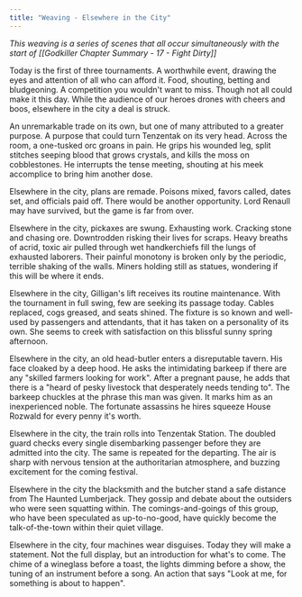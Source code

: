 ```yaml
---
title: "Weaving - Elsewhere in the City"
---
```


*This weaving is a series of scenes that all occur simultaneously with the start of  [[Godkiller Chapter Summary - 17 - Fight Dirty]]*

Today is the first of three tournaments. A worthwhile event, drawing the eyes and attention of all who can afford it. Food, shouting, betting and bludgeoning. A competition you wouldn't want to miss. Though not all could make it this day. While the audience of our heroes drones with cheers and boos, elsewhere in the city a deal is struck. 

An unremarkable trade on its own, but one of many attributed to a greater purpose. A purpose that could turn Tenzentak on its very head. Across the room, a one-tusked orc groans in pain. He grips his wounded leg, split stitches seeping blood that grows crystals, and kills the moss on cobblestones. He interrupts the tense meeting, shouting at his meek accomplice to bring him another dose.

Elsewhere in the city, plans are remade. Poisons mixed, favors called, dates set, and officials paid off. There would be another opportunity. Lord Renaull may have survived, but the game is far from over.

Elsewhere in the city, pickaxes are swung. Exhausting work. Cracking stone and chasing ore. Downtrodden risking their lives for scraps. Heavy breaths of acrid, toxic air pulled through wet handkerchiefs fill the lungs of exhausted laborers. Their painful monotony is broken only by the periodic, terrible shaking of the walls. Miners holding still as statues, wondering if this will be where it ends.

Elsewhere in the city, Gilligan's lift receives its routine maintenance. With the tournament in full swing, few are seeking its passage today. Cables replaced, cogs greased, and seats shined. The fixture is so known and well-used by passengers and attendants, that it has taken on a personality of its own. She seems to creek with satisfaction on this blissful sunny spring afternoon.

Elsewhere in the city, an old head-butler enters a disreputable tavern. His face cloaked by a deep hood. He asks the intimidating barkeep if there are any "skilled farmers looking for work". After a pregnant pause, he adds that there is a "heard of pesky livestock that desperately needs tending to". The barkeep chuckles at the phrase this man was given. It marks him as an inexperienced noble. The fortunate assassins he hires squeeze House Rozwald for every penny it's worth.

Elsewhere in the city, the train rolls into Tenzentak Station. The doubled guard checks every single disembarking passenger before they are admitted into the city. The same is repeated for the departing. The air is sharp with nervous tension at the authoritarian atmosphere, and buzzing excitement for the coming festival.

Elsewhere in the city the blacksmith and the butcher stand a safe distance from The Haunted Lumberjack. They gossip and debate about the outsiders who were seen squatting within. The comings-and-goings of this group, who have been speculated as up-to-no-good, have quickly become the talk-of-the-town within their quiet village.

Elsewhere in the city, four machines wear disguises. Today they will make a statement. Not the full display, but an introduction for what's to come. The chime of a wineglass before a toast, the lights dimming before a show, the tuning of an instrument before a song. An action that says "Look at me, for something is about to happen".